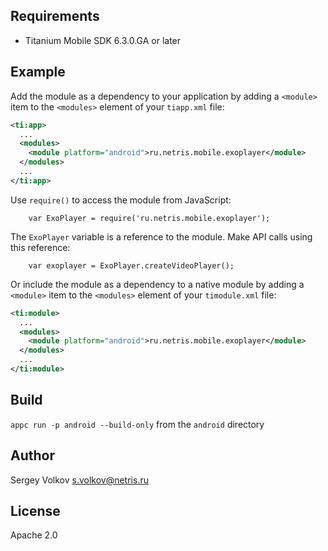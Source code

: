 Requirements
---------------
- Titanium Mobile SDK 6.3.0.GA or later

Example
---------------
Add the module as a dependency to your application by adding a `<module>` item to the `<modules>` element of your `tiapp.xml` file:
```XML
<ti:app>
  ...
  <modules>
    <module platform="android">ru.netris.mobile.exoplayer</module>
  </modules>
  ...
</ti:app>
```

Use `require()` to access the module from JavaScript:
```JS
    var ExoPlayer = require('ru.netris.mobile.exoplayer');
```

The `ExoPlayer` variable is a reference to the module. Make API calls using this reference:
```JS
    var exoplayer = ExoPlayer.createVideoPlayer();
```

Or include the module as a dependency to a native module by adding a `<module>` item to the `<modules>` element of your `timodule.xml` file:
```XML
<ti:module>
  ...
  <modules>
    <module platform="android">ru.netris.mobile.exoplayer</module>
  </modules>
  ...
</ti:module>
```

Build
---------------
`appc run -p android --build-only` from the `android` directory

Author
---------------
Sergey Volkov <s.volkov@netris.ru>

License
---------------
Apache 2.0
